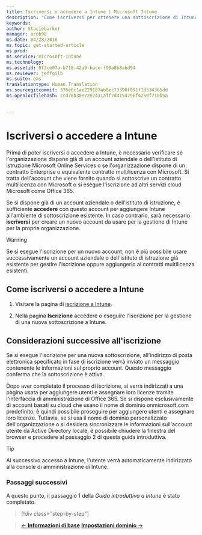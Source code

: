 ```yaml
---
title: Iscriversi o accedere a Intune | Microsoft Intune
description: "Come iscriversi per ottenere una sottoscrizione di Intune o eseguire l'accesso se si ha già una sottoscrizione"
keywords: 
author: Staciebarker
manager: arob98
ms.date: 04/28/2016
ms.topic: get-started-article
ms.prod: 
ms.service: microsoft-intune
ms.technology: 
ms.assetid: 0f3ce07a-b718-42a9-bace-f99a8b8abd94
ms.reviewer: jeffgilb
ms.suite: ems
translationtype: Human Translation
ms.sourcegitcommit: 376e6c1ae229187ab8ec73390f091f1d534365dd
ms.openlocfilehash: ccd78b30e72e2431aff7d4154796f4250f710b5a


---
```



# Iscriversi o accedere a Intune
Prima di poter iscriversi o accedere a Intune, è necessario verificare se l'organizzazione dispone già di un account aziendale o dell'istituto di istruzione Microsoft Online Services o se l'organizzazione dispone di un contratto Enterprise o equivalente contratto multilicenza con Microsoft. Si tratta dell'account che viene fornito quando si sottoscrive un contratto multilicenza con Microsoft o si esegue l'iscrizione ad altri servizi cloud Microsoft come Office 365.

Se si dispone già di un account aziendale o dell'istituto di istruzione, è sufficiente **accedere** con questo account per aggiungere Intune all'ambiente di sottoscrizione esistente. In caso contrario, sarà necessario **iscriversi** per creare un nuovo account da usare per la gestione di Intune per la propria organizzazione.

>[!WARNING]
>Se si esegue l'iscrizione per un nuovo account, non è più possibile usare successivamente un account aziendale o dell'istituto di istruzione già esistente per gestire l'iscrizione oppure aggiungerlo ai contratti multilicenza esistenti.

## Come iscriversi o accedere a Intune

1.  Visitare la pagina di [iscrizione a Intune](https://portal.office.com/Signup/Signup.aspx?OfferId=40BE278A-DFD1-470a-9EF7-9F2596EA7FF9&dl=INTUNE_A&ali=1#0%20).

2.  Nella pagina **Iscrizione** accedere o eseguire l'iscrizione per la gestione di una nuova sottoscrizione a Intune.

## Considerazioni successive all'iscrizione
Se si esegue l'iscrizione per una nuova sottoscrizione, all'indirizzo di posta elettronica specificato in fase di iscrizione verrà inviato un messaggio contenente le informazioni sul proprio account. Questo messaggio conferma che la sottoscrizione è attiva.

Dopo aver completato il processo di iscrizione, si verrà indirizzati a una pagina usata per aggiungere utenti e assegnare loro licenze tramite l'interfaccia di amministrazione di Office 365. Se si dispone esclusivamente di account basati su cloud che usano il nome di dominio onmicrosoft.com predefinito, è quindi possibile proseguire per aggiungere utenti e assegnare loro licenze. Tuttavia, se si usa il nome di dominio personalizzato dell'organizzazione o si desidera sincronizzare le informazioni sull'account utente da Active Directory locale, è possibile chiudere la finestra del browser e procedere al passaggio 2 di questa guida introduttiva.

>[!TIP]
> Al successivo accesso a Intune, l'utente verrà automaticamente indirizzato alla console di amministrazione di Intune.

### Passaggi successivi
A questo punto, il passaggio 1 della *Guida introduttiva a Intune* è stato completato.

>[!div class="step-by-step"]

>[&larr; **Informazioni di base**](.\start-with-a-paid-subscription-to-microsoft-intune.md)     [**Impostazioni dominio** &rarr;](.\start-with-a-paid-subscription-to-microsoft-intune-step-2.md)  



<!--HONumber=Jul16_HO3-->


